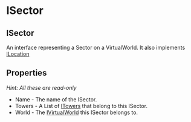 # ISector

## ISector

An interface representing a Sector on a VirtualWorld. It also implements [ILocation](../../realworld/location/abstract/ilocation.md)

## Properties

_Hint: All these are read-only_

* Name - The name of the ISector.    
* Towers - A List of [ITowers](itower.md) that belong to this ISector.  
* World - The [IVirtualWorld](ivirtualworld.md) this ISector belongs to.

